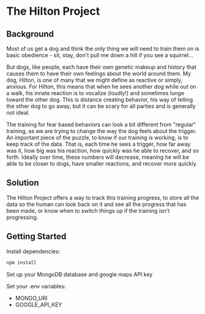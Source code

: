 <h1>The Hilton Project</h1>

<h2>Background</h2>
<p>Most of us get a dog and think the only thing we will need to train them on is basic obedience - sit, stay, don't pull me down a hill if you see a squirrel...</p>

<p>But dogs, like people, each have their own genetic makeup and history that causes them to have their own feelings about the world around them.  My dog, Hilton, is one of many that we might define as reactive or simply, anxious.  For Hilton, this means that when he sees another dog while out on a walk, his innate reaction is to vocalize (loudly!) and sometimes lunge toward the other dog.  This is distance creating behavior, his way of telling the other dog to go away, but it can be scary for all parties and is generally not ideal.</p>

<p>The training for fear based behaviors can look a bit different from "regular" training, as we are trying to change the way the dog feels about the trigger.  An important piece of the puzzle, to know if our training is working, is to keep track of the data.  That is, each time he sees a trigger, how far away was it, how big was his reaction, how quickly was he able to recover, and so forth.  Ideally over time, these numbers will decrease, meaning he will be able to be closer to dogs, have smaller reactions, and recover more quickly.</p>

<h2>Solution</h2>
<p>The Hilton Project offers a way to track this training progress, to store all the data so the human can look back on it and see all the progress that has been made, or know when to switch things up if the training isn't progressing.</p>

<h2>Getting Started</h2>
Install dependencies:

```js
npm install
```

Set up your MongoDB database and google maps API key

Set your .env variables:
<ul>
  <li>MONGO_URI</li>
  <li>GOOGLE_API_KEY</li>
</ul>
